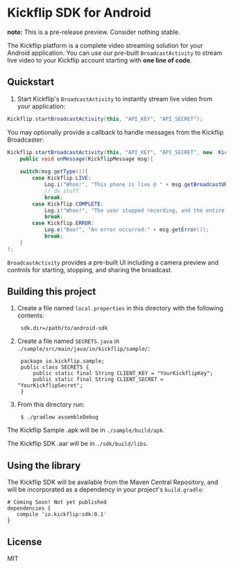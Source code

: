 # Kickflip SDK for Android

**note:** This is a pre-release preview. Consider nothing stable.

The Kickflip platform is a complete video streaming solution for your Android application. You can use our pre-built `BroadcastActivity` to stream live video to your Kickflip account starting with **one line of code**.

## Quickstart

1. Start Kickflip's `BroadcastActivity` to instantly stream live video from your application:

```java
Kickflip.startBroadcastActivity(this, "API_KEY", "API_SECRET");
```
    	
   You may optionally provide a callback to handle messages from the Kickflip Broadcaster:


```java
Kickflip.startBroadcastActivity(this, "API_KEY", "API_SECRET", new 	KickflipCallback(){
	public void onMessage(KickflipMessage msg){
	
	switch(msg.getType()){
		case Kickflip.LIVE:
			Log.i("Whoo!", "This phone is live @ " + msg.getBroadcastURL());
	   		// do stuff
	   		break;
	   	case Kickflip.COMPLETE:
	   		Log.i("Whoo!", "The user stopped recording, and the entire broadcast is synced!");
	   		break;
	   	case Kickflip.ERROR:
	   		Log.e("Boo!", "An error occurred:" + msg.getError());
	   		break;
	}
);
```
   	
`BroadcastActivity` provides a pre-built UI including a camera preview and controls for starting, stopping, and sharing the broadcast.

## Building this project

1. Create a file named `local.properties` in this directory with the following contents:
    
	    sdk.dir=/path/to/android-sdk
	    
2. Create a file named `SECRETS.java` in `./sample/src/main/java/io/kickflip/sample/`:

		package io.kickflip.sample;
		public class SECRETS {
		    public static final String CLIENT_KEY = "YourKickflipKey";
		    public static final String CLIENT_SECRET = "YourKickflipSecret";
		}


3. From this directory run:

	    $ ./gradlew assembleDebug

The Kickflip Sample .apk will be in `./sample/build/apk`. 

The Kickflip SDK .aar will be in `./sdk/build/libs`.

## Using the library

The Kickflip SDK will be available from the Maven Central Repository, and will be incorporated as a dependency in your project's `build.gradle`:

    # Coming Soon! Not yet published
    dependencies {
	   compile 'io.kickflip:sdk:0.1'
	}


## License

MIT